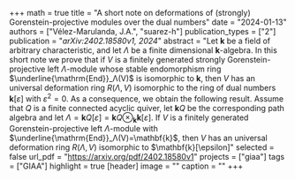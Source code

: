 +++
math = true
title = "A short note on deformations of (strongly) Gorenstein-projective modules over the dual numbers"
date = "2024-01-13"
authors = ["Vélez-Marulanda, J.A.", "suarez-h"]
publication_types = ["2"]
publication = "*arXiv:2402.18580v1, 2024*"
abstract = "Let $\mathbf{k}$ be a field of arbitrary characteristic, and let $Λ$ be a finite dimensional $\mathbf{k}$-algebra. In this short note we prove that if $V$ is a finitely generated strongly Gorenstein-projective left $Λ$-module whose stable endomorphism ring $\underline{\mathrm{End}}_Λ(V)$ is isomorphic to $\mathbf{k}$, then $V$ has an universal deformation ring $R(Λ,V)$ isomorphic to the ring of dual numbers $\mathbf{k}[ε]$ with $ε^2=0$. As a consequence, we obtain the following result. Assume that $Q$ is a finite connected acyclic quiver, let $\mathbf{k} Q$ be the corresponding path algebra and let $Λ= \mathbf{k} Q[ε] = \mathbf{k} Q\otimes_{\mathbf{k}} \mathbf{k}[ε]$. If $V$ is a finitely generated Gorenstein-projective left $Λ$-module with $\underline{\mathrm{End}}_Λ(V)=\mathbf{k}$, then $V$ has an universal deformation ring $R(Λ,V)$ isomorphic to $\mathbf{k}[\epsilon]"
selected = false
url_pdf = "https://arxiv.org/pdf/2402.18580v1"
projects = ["giaa"]
tags = ["GIAA"]
highlight = true
[header]
image = ""
caption = ""
+++

